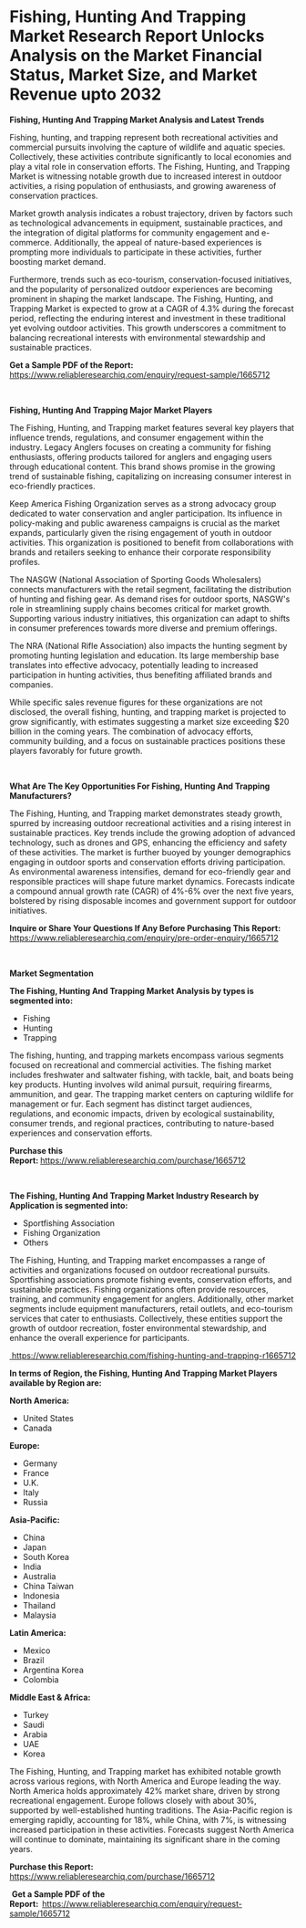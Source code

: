 <p><h1>Fishing, Hunting And Trapping Market Research Report Unlocks Analysis on the Market Financial Status, Market Size, and Market Revenue upto 2032</h1></p><p><strong>Fishing, Hunting And Trapping Market Analysis and Latest Trends</strong></p>
<p><p>Fishing, hunting, and trapping represent both recreational activities and commercial pursuits involving the capture of wildlife and aquatic species. Collectively, these activities contribute significantly to local economies and play a vital role in conservation efforts. The Fishing, Hunting, and Trapping Market is witnessing notable growth due to increased interest in outdoor activities, a rising population of enthusiasts, and growing awareness of conservation practices. </p><p>Market growth analysis indicates a robust trajectory, driven by factors such as technological advancements in equipment, sustainable practices, and the integration of digital platforms for community engagement and e-commerce. Additionally, the appeal of nature-based experiences is prompting more individuals to participate in these activities, further boosting market demand. </p><p>Furthermore, trends such as eco-tourism, conservation-focused initiatives, and the popularity of personalized outdoor experiences are becoming prominent in shaping the market landscape. The Fishing, Hunting, and Trapping Market is expected to grow at a CAGR of 4.3% during the forecast period, reflecting the enduring interest and investment in these traditional yet evolving outdoor activities. This growth underscores a commitment to balancing recreational interests with environmental stewardship and sustainable practices.</p></p>
<p><strong>Get a Sample PDF of the Report:&nbsp;</strong> <a href="https://www.reliableresearchiq.com/enquiry/request-sample/1665712?utm_campaign=3199&utm_medium=2&utm_source=Github&utm_content=ia&utm_term=20042025&utm_id=fishing-hunting-and-trapping">https://www.reliableresearchiq.com/enquiry/request-sample/1665712</a></p>
<p>&nbsp;</p>
<p><strong>Fishing, Hunting And Trapping Major Market Players</strong></p>
<p><p>The Fishing, Hunting, and Trapping market features several key players that influence trends, regulations, and consumer engagement within the industry. Legacy Anglers focuses on creating a community for fishing enthusiasts, offering products tailored for anglers and engaging users through educational content. This brand shows promise in the growing trend of sustainable fishing, capitalizing on increasing consumer interest in eco-friendly practices.</p><p>Keep America Fishing Organization serves as a strong advocacy group dedicated to water conservation and angler participation. Its influence in policy-making and public awareness campaigns is crucial as the market expands, particularly given the rising engagement of youth in outdoor activities. This organization is positioned to benefit from collaborations with brands and retailers seeking to enhance their corporate responsibility profiles.</p><p>The NASGW (National Association of Sporting Goods Wholesalers) connects manufacturers with the retail segment, facilitating the distribution of hunting and fishing gear. As demand rises for outdoor sports, NASGW's role in streamlining supply chains becomes critical for market growth. Supporting various industry initiatives, this organization can adapt to shifts in consumer preferences towards more diverse and premium offerings.</p><p>The NRA (National Rifle Association) also impacts the hunting segment by promoting hunting legislation and education. Its large membership base translates into effective advocacy, potentially leading to increased participation in hunting activities, thus benefiting affiliated brands and companies.</p><p>While specific sales revenue figures for these organizations are not disclosed, the overall fishing, hunting, and trapping market is projected to grow significantly, with estimates suggesting a market size exceeding $20 billion in the coming years. The combination of advocacy efforts, community building, and a focus on sustainable practices positions these players favorably for future growth.</p></p>
<p>&nbsp;</p>
<p><strong>What Are The Key Opportunities For Fishing, Hunting And Trapping Manufacturers?</strong></p>
<p><p>The Fishing, Hunting, and Trapping market demonstrates steady growth, spurred by increasing outdoor recreational activities and a rising interest in sustainable practices. Key trends include the growing adoption of advanced technology, such as drones and GPS, enhancing the efficiency and safety of these activities. The market is further buoyed by younger demographics engaging in outdoor sports and conservation efforts driving participation. As environmental awareness intensifies, demand for eco-friendly gear and responsible practices will shape future market dynamics. Forecasts indicate a compound annual growth rate (CAGR) of 4%-6% over the next five years, bolstered by rising disposable incomes and government support for outdoor initiatives.</p></p>
<p><strong>Inquire or Share Your Questions If Any Before Purchasing This Report:</strong> <a href="https://www.reliableresearchiq.com/enquiry/pre-order-enquiry/1665712?utm_campaign=3199&utm_medium=2&utm_source=Github&utm_content=ia&utm_term=20042025&utm_id=fishing-hunting-and-trapping">https://www.reliableresearchiq.com/enquiry/pre-order-enquiry/1665712</a></p>
<p>&nbsp;</p>
<p><strong>Market Segmentation</strong></p>
<p><strong>The Fishing, Hunting And Trapping Market Analysis by types is segmented into:</strong></p>
<p><ul><li>Fishing</li><li>Hunting</li><li>Trapping</li></ul></p>
<p><p>The fishing, hunting, and trapping markets encompass various segments focused on recreational and commercial activities. The fishing market includes freshwater and saltwater fishing, with tackle, bait, and boats being key products. Hunting involves wild animal pursuit, requiring firearms, ammunition, and gear. The trapping market centers on capturing wildlife for management or fur. Each segment has distinct target audiences, regulations, and economic impacts, driven by ecological sustainability, consumer trends, and regional practices, contributing to nature-based experiences and conservation efforts.</p></p>
<p><strong>Purchase this Report:&nbsp;</strong><a href="https://www.reliableresearchiq.com/purchase/1665712?utm_campaign=3199&utm_medium=2&utm_source=Github&utm_content=ia&utm_term=20042025&utm_id=fishing-hunting-and-trapping">https://www.reliableresearchiq.com/purchase/1665712</a></p>
<p>&nbsp;</p>
<p><strong>The Fishing, Hunting And Trapping Market Industry Research by Application is segmented into:</strong></p>
<p><ul><li>Sportfishing Association</li><li>Fishing Organization</li><li>Others</li></ul></p>
<p><p>The Fishing, Hunting, and Trapping market encompasses a range of activities and organizations focused on outdoor recreational pursuits. Sportfishing associations promote fishing events, conservation efforts, and sustainable practices. Fishing organizations often provide resources, training, and community engagement for anglers. Additionally, other market segments include equipment manufacturers, retail outlets, and eco-tourism services that cater to enthusiasts. Collectively, these entities support the growth of outdoor recreation, foster environmental stewardship, and enhance the overall experience for participants.</p></p>
<p><a href="https://www.reliableresearchiq.com/fishing-hunting-and-trapping-r1665712?utm_campaign=3199&utm_medium=2&utm_source=Github&utm_content=ia&utm_term=20042025&utm_id=fishing-hunting-and-trapping">&nbsp;https://www.reliableresearchiq.com/fishing-hunting-and-trapping-r1665712</a></p>
<p><strong>In terms of Region, the Fishing, Hunting And Trapping Market Players available by Region are:</strong></p>
<p>
    <p> <strong> North America: </strong>
        <ul>
            <li>United States</li>
            <li>Canada</li>
        </ul>
        </p> 
    <p> <strong> Europe: </strong>
        <ul>
            <li>Germany</li>
            <li>France</li>
            <li>U.K.</li>
            <li>Italy</li>
            <li>Russia</li>
        </ul>
        </p> 
    <p> <strong> Asia-Pacific: </strong>
        <ul>
            <li>China</li>
            <li>Japan</li>
            <li>South Korea</li>
            <li>India</li>
            <li>Australia</li>
            <li>China Taiwan</li>
            <li>Indonesia</li>
            <li>Thailand</li>
            <li>Malaysia</li>
        </ul>
        </p> 
    <p> <strong> Latin America: </strong>
        <ul>
            <li>Mexico</li>
            <li>Brazil</li>
            <li>Argentina Korea</li>
            <li>Colombia</li>
        </ul>
        </p> 
    <p> <strong> Middle East & Africa: </strong>
        <ul>
            <li>Turkey</li>
            <li>Saudi</li>
            <li>Arabia</li>
            <li>UAE</li>
            <li>Korea</li>
        </ul>
    </p>
    </p>
<p><p>The Fishing, Hunting, and Trapping market has exhibited notable growth across various regions, with North America and Europe leading the way. North America holds approximately 42% market share, driven by strong recreational engagement. Europe follows closely with about 30%, supported by well-established hunting traditions. The Asia-Pacific region is emerging rapidly, accounting for 18%, while China, with 7%, is witnessing increased participation in these activities. Forecasts suggest North America will continue to dominate, maintaining its significant share in the coming years.</p></p>
<p><strong>Purchase this Report: </strong><a href="https://www.reliableresearchiq.com/purchase/1665712?utm_campaign=3199&utm_medium=2&utm_source=Github&utm_content=ia&utm_term=20042025&utm_id=fishing-hunting-and-trapping">https://www.reliableresearchiq.com/purchase/1665712</a></p>
<p>&nbsp;<strong>Get a Sample PDF of the Report:&nbsp;&nbsp;</strong><a href="https://www.reliableresearchiq.com/enquiry/request-sample/1665712?utm_campaign=3199&utm_medium=2&utm_source=Github&utm_content=ia&utm_term=20042025&utm_id=fishing-hunting-and-trapping">https://www.reliableresearchiq.com/enquiry/request-sample/1665712</a></p>
<p><strong></strong></p>
<p><p></p><p></p><p></p></p>